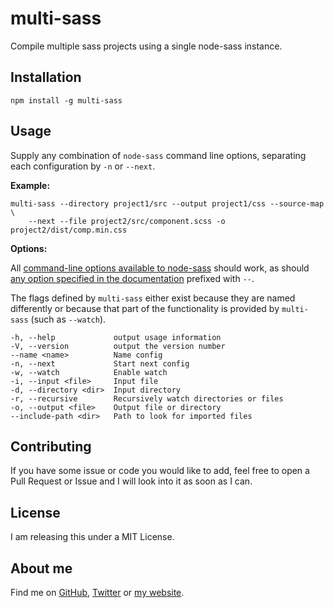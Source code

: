 # multi-sass

Compile multiple sass projects using a single node-sass instance.

## Installation

```shell
npm install -g multi-sass
```

## Usage

Supply any combination of `node-sass` command line options, separating each configuration by `-n` or `--next`.

**Example:**

```shell
multi-sass --directory project1/src --output project1/css --source-map \
    --next --file project2/src/component.scss -o project2/dist/comp.min.css
```

**Options:**

All [command-line options available to node-sass](https://www.npmjs.com/package/node-sass#command-line-interface) should work, as should [any option specified in the documentation](https://github.com/sass/node-sass#options) prefixed with `--`.

The flags defined by `multi-sass` either exist because they are named differently or because that part of the functionality is provided by `multi-sass` (such as `--watch`).

```shell
-h, --help             output usage information
-V, --version          output the version number
--name <name>          Name config
-n, --next             Start next config
-w, --watch            Enable watch
-i, --input <file>     Input file
-d, --directory <dir>  Input directory
-r, --recursive        Recursively watch directories or files
-o, --output <file>    Output file or directory
--include-path <dir>   Path to look for imported files
```

## Contributing

If you have some issue or code you would like to add, feel free to open a Pull Request or Issue and I will look into it as soon as I can.

## License

I am releasing this under a MIT License.

## About me

Find me on [GitHub](https://github.com/JorgenEvens), [Twitter](https://twitter.com/JorgenEvens) or [my website](https://jorgen.evens.eu).
